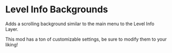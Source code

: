 # Level Info Backgrounds

Adds a scrolling background similar to the main menu to the Level Info Layer.

This mod has a ton of customizable settings, be sure to modify them to your liking!
